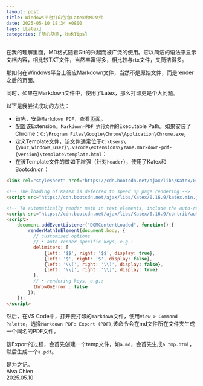 ```yaml
---
layout: post
title: Windows平台打印包含Latex的MD文件
date: 2025-05-10 18:34 +0800
tags: [Latex]
categories: [随心随笔, 技术Tips]
---
```


在我的理解里面，MD格式随着Git的兴起而被广泛的使用。它以简洁的语法来显示文档内容，相比较TXT文件，当然丰富得多，相比较与rtx文件，又简洁得多。

那如何在Windows平台上答应Markdown文件，当然不是原始文件，而是render之后的页面。

同时，如果在Markdown文件中，使用了Latex，那么打印更是个大问题。

以下是我尝试成功的方法：

- 首先，安装`Markdown PDF`，查看[页面](https://marketplace.visualstudio.com/items?itemName=yzane.markdown-pdf)。    
- 配置该Extension。`Markdown-PDF 执行文件`的Executable Path。如果安装了Chrome：`C:\Program Files\Google\Chrome\Application\Chrome.exe`。
- 定义Template文件，该文件通常位于`C:\Users\{your_windows_user}\.vscode\extensions\yzane.markdown-pdf-{version}\template\template.html`：    
- 在该Template文件的做如下增强（针对`header`），使用了Katex和Bootcdn.cn：   
   
```html
<link rel="stylesheet" href="https://cdn.bootcdn.net/ajax/libs/Katex/0.16.9/katex.min.css" >

<!-- The loading of KaTeX is deferred to speed up page rendering -->
<script src="https://cdn.bootcdn.net/ajax/libs/Katex/0.16.9/katex.min.js"></script>

<!-- To automatically render math in text elements, include the auto-render extension: -->
<script src="https://cdn.bootcdn.net/ajax/libs/Katex/0.16.9/contrib/auto-render.min.js"></script>
<script>
    document.addEventListener("DOMContentLoaded", function() {
        renderMathInElement(document.body, {
          // customised options
          // • auto-render specific keys, e.g.:
          delimiters: [
              {left: '$$', right: '$$', display: true},
              {left: '$', right: '$', display: false},
              {left: '\\(', right: '\\)', display: false},
              {left: '\\[', right: '\\]', display: true}
          ],
          // • rendering keys, e.g.:
          throwOnError : false
        });
    });
</script>
```

然后，在VS Code中，打开要打印的`markdown`文件，使用`View > Command Palette`，选择`Markdown PDF: Export (PDF)`,该命令会在md文件所在文件夹生成一个同名的PDF文件。

该Export的过程，会首先创建一个temp文件，如`a.md`，会首先生成`a_tmp.html`，然后生成一个`a.pdf`。


是为之记。     
Alva Chien    
2025.05.10